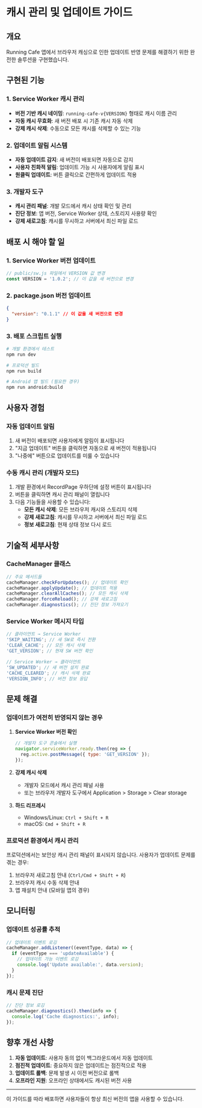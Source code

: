 # 캐시 관리 및 업데이트 가이드

## 개요

Running Cafe 앱에서 브라우저 캐싱으로 인한 업데이트 반영 문제를 해결하기 위한 완전한 솔루션을 구현했습니다.

## 구현된 기능

### 1. Service Worker 캐시 관리

- **버전 기반 캐시 네이밍**: `running-cafe-v{VERSION}` 형태로 캐시 이름 관리
- **자동 캐시 무효화**: 새 버전 배포 시 기존 캐시 자동 삭제
- **강제 캐시 삭제**: 수동으로 모든 캐시를 삭제할 수 있는 기능

### 2. 업데이트 알림 시스템

- **자동 업데이트 감지**: 새 버전이 배포되면 자동으로 감지
- **사용자 친화적 알림**: 업데이트 가능 시 사용자에게 알림 표시
- **원클릭 업데이트**: 버튼 클릭으로 간편하게 업데이트 적용

### 3. 개발자 도구

- **캐시 관리 패널**: 개발 모드에서 캐시 상태 확인 및 관리
- **진단 정보**: 앱 버전, Service Worker 상태, 스토리지 사용량 확인
- **강제 새로고침**: 캐시를 무시하고 서버에서 최신 파일 로드

## 배포 시 해야 할 일

### 1. Service Worker 버전 업데이트

```javascript
// public/sw.js 파일에서 VERSION 값 변경
const VERSION = '1.0.2'; // 이 값을 새 버전으로 변경
```

### 2. package.json 버전 업데이트

```json
{
  "version": "0.1.1" // 이 값을 새 버전으로 변경
}
```

### 3. 배포 스크립트 실행

```bash
# 개발 환경에서 테스트
npm run dev

# 프로덕션 빌드
npm run build

# Android 앱 빌드 (필요한 경우)
npm run android:build
```

## 사용자 경험

### 자동 업데이트 알림

1. 새 버전이 배포되면 사용자에게 알림이 표시됩니다
2. "지금 업데이트" 버튼을 클릭하면 자동으로 새 버전이 적용됩니다
3. "나중에" 버튼으로 업데이트를 미룰 수 있습니다

### 수동 캐시 관리 (개발자 모드)

1. 개발 환경에서 RecordPage 우하단에 설정 버튼이 표시됩니다
2. 버튼을 클릭하면 캐시 관리 패널이 열립니다
3. 다음 기능들을 사용할 수 있습니다:
   - **모든 캐시 삭제**: 모든 브라우저 캐시와 스토리지 삭제
   - **강제 새로고침**: 캐시를 무시하고 서버에서 최신 파일 로드
   - **정보 새로고침**: 현재 상태 정보 다시 로드

## 기술적 세부사항

### CacheManager 클래스

```javascript
// 주요 메서드들
cacheManager.checkForUpdates(); // 업데이트 확인
cacheManager.applyUpdate(); // 업데이트 적용
cacheManager.clearAllCaches(); // 모든 캐시 삭제
cacheManager.forceReload(); // 강제 새로고침
cacheManager.diagnostics(); // 진단 정보 가져오기
```

### Service Worker 메시지 타입

```javascript
// 클라이언트 → Service Worker
'SKIP_WAITING'; // 새 SW로 즉시 전환
'CLEAR_CACHE'; // 모든 캐시 삭제
'GET_VERSION'; // 현재 SW 버전 확인

// Service Worker → 클라이언트
'SW_UPDATED'; // 새 버전 설치 완료
'CACHE_CLEARED'; // 캐시 삭제 완료
'VERSION_INFO'; // 버전 정보 응답
```

## 문제 해결

### 업데이트가 여전히 반영되지 않는 경우

1. **Service Worker 버전 확인**

   ```javascript
   // 개발자 도구 콘솔에서 실행
   navigator.serviceWorker.ready.then(reg => {
     reg.active.postMessage({ type: 'GET_VERSION' });
   });
   ```

2. **강제 캐시 삭제**
   - 개발자 모드에서 캐시 관리 패널 사용
   - 또는 브라우저 개발자 도구에서 Application > Storage > Clear storage

3. **하드 리프레시**
   - Windows/Linux: `Ctrl + Shift + R`
   - macOS: `Cmd + Shift + R`

### 프로덕션 환경에서 캐시 관리

프로덕션에서는 보안상 캐시 관리 패널이 표시되지 않습니다. 사용자가 업데이트 문제를 겪는 경우:

1. 브라우저 새로고침 안내 (`Ctrl/Cmd + Shift + R`)
2. 브라우저 캐시 수동 삭제 안내
3. 앱 재설치 안내 (모바일 앱의 경우)

## 모니터링

### 업데이트 성공률 추적

```javascript
// 업데이트 이벤트 로깅
cacheManager.addListener((eventType, data) => {
  if (eventType === 'updateAvailable') {
    // 업데이트 가능 이벤트 로깅
    console.log('Update available:', data.version);
  }
});
```

### 캐시 문제 진단

```javascript
// 진단 정보 로깅
cacheManager.diagnostics().then(info => {
  console.log('Cache diagnostics:', info);
});
```

## 향후 개선 사항

1. **자동 업데이트**: 사용자 동의 없이 백그라운드에서 자동 업데이트
2. **점진적 업데이트**: 중요하지 않은 업데이트는 점진적으로 적용
3. **업데이트 롤백**: 문제 발생 시 이전 버전으로 롤백
4. **오프라인 지원**: 오프라인 상태에서도 캐시된 버전 사용

---

이 가이드를 따라 배포하면 사용자들이 항상 최신 버전의 앱을 사용할 수 있습니다.
